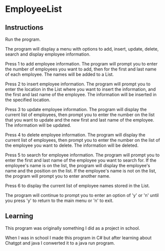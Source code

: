 # EmployeeList


## Instructions
Run the program.

The program will display a menu with options to add, insert, update, delete, search and display employee information.

Press 1 to add employee information. The program will prompt you to enter the number of employees you want to add, then for the first and last name of each employee. The names will be added to a List.

Press 2 to insert employee information. The program will prompt you to enter the location in the List where you want to insert the information, and the first and last name of the employee. The information will be inserted in the specified location.

Press 3 to update employee information. The program will display the current list of employees, then prompt you to enter the number on the list that you want to update and the new first and last name of the employee. The information will be updated.

Press 4 to delete employee information. The program will display the current list of employees, then prompt you to enter the number on the list of the employee you want to delete. The information will be deleted.

Press 5 to search for employee information. The program will prompt you to enter the first and last name of the employee you want to search for. If the employee's name is on the list, the program will display the employee's name and the position on the list. If the employee's name is not on the list, the program will prompt you to enter another name.

Press 6 to display the current list of employee names stored in the List.

The program will continue to prompt you to enter an option of 'y' or 'n' until you press 'y' to return to the main menu or 'n' to exit.


## Learning
This program was originally something I did as a project in school.

When I was in school I made this program in C# but after learning about Chatgpt and java I conwerted it to a java run program.
